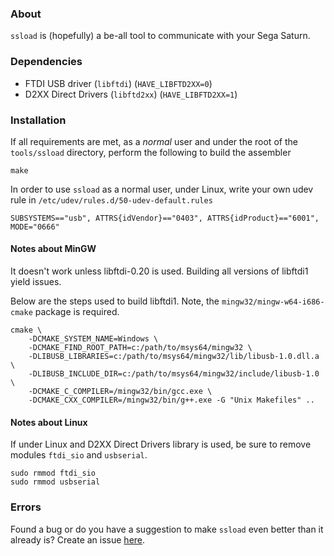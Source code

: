 ### About

`ssload` is (hopefully) a be-all tool to communicate with your Sega Saturn.

### Dependencies

 - FTDI USB driver (`libftdi`) (`HAVE_LIBFTD2XX=0`)
 - D2XX Direct Drivers (`libftd2xx`) (`HAVE_LIBFTD2XX=1`)

### Installation

  If all requirements are met, as a _normal_ user and under the root of the
  `tools/ssload` directory, perform the following to build the assembler

    make

  In order to use `ssload` as a normal user, under Linux, write your own udev
  rule in `/etc/udev/rules.d/50-udev-default.rules`

    SUBSYSTEMS=="usb", ATTRS{idVendor}=="0403", ATTRS{idProduct}=="6001", MODE="0666"

#### Notes about MinGW

  It doesn't work unless libftdi-0.20 is used. Building all versions of libftdi1
  yield issues.

  Below are the steps used to build libftdi1. Note, the
  `mingw32/mingw-w64-i686-cmake` package is required.

    cmake \
        -DCMAKE_SYSTEM_NAME=Windows \
        -DCMAKE_FIND_ROOT_PATH=c:/path/to/msys64/mingw32 \
        -DLIBUSB_LIBRARIES=c:/path/to/msys64/mingw32/lib/libusb-1.0.dll.a \
        -DLIBUSB_INCLUDE_DIR=c:/path/to/msys64/mingw32/include/libusb-1.0 \
        -DCMAKE_C_COMPILER=/mingw32/bin/gcc.exe \
        -DCMAKE_CXX_COMPILER=/mingw32/bin/g++.exe -G "Unix Makefiles" ..

#### Notes about Linux

  If under Linux and D2XX Direct Drivers library is used, be sure to remove
  modules `ftdi_sio` and `usbserial`.

    sudo rmmod ftdi_sio
    sudo rmmod usbserial

### Errors

  Found a bug or do you have a suggestion to make `ssload` even better than it
  already is? Create an issue [here][1].

[1]: https://github.com/ijacquez/libyaul/issues
